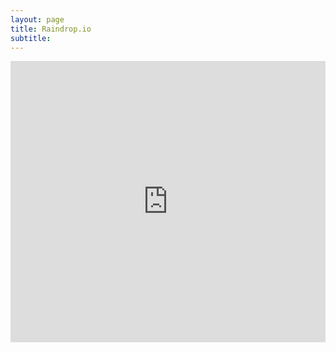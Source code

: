 ```yaml
---
layout: page
title: Raindrop.io
subtitle: 
---
```


[](https://raindrop.io/gpetrucci/social-links-42350973)

[](https://raindrop.io/gpetrucci/social-links-42350973/embed)

<iframe style="border: 0; width: 100%; height: 450px;" allowfullscreen frameborder="0" src="https://raindrop.io/gpetrucci/social-links-42350973/embed"></iframe>
